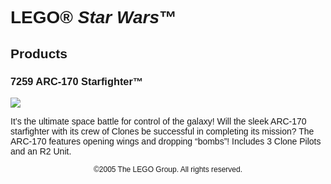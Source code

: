 <div style="font-family: Helvetica, sans-serif;">
<h1>LEGO® <i>Star Wars</i>™</h1>
<h2>Products</h2>
<h3 style="font-weight: bold;">
<span class="product_number">7259</span>
<span class="title">ARC-170 Starfighter™</span>
</h3>
<img src="https://www.lego.com/cdn/product-assets/product.img.pri/7259_prod.jpg" type="image/jpeg">
<p class="description">It’s the ultimate space battle for control of the galaxy! Will the sleek ARC-170 starfighter with its crew of Clones be successful in completing its mission? The ARC-170 features opening wings and dropping “bombs”! Includes 3 Clone Pilots and an R2 Unit.</p>
<p class="footer" style="font-size: 12px; text-align: center;">©2005 The LEGO Group. All rights reserved.</p>
</div>
